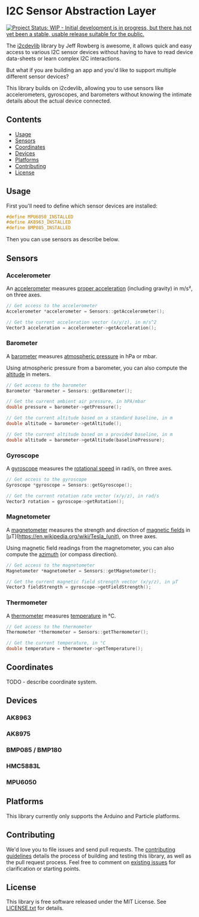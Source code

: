# I2C Sensor Abstraction Layer

[![Project Status: WIP - Initial development is in progress, but there has not yet been a stable, usable release suitable for the public.](http://www.repostatus.org/badges/latest/wip.svg)](http://www.repostatus.org/#wip)

The [i2cdevlib](https://github.com/jrowberg/i2cdevlib) library by Jeff Rowberg is awesome, it allows quick and easy access to various I2C sensor devices without having to have to read device data-sheets or learn complex I2C interactions.

But what if you are building an app and you'd like to support multiple different sensor devices?

This library builds on i2cdevlib, allowing you to use sensors like accelerometers, gyroscopes, and barometers without knowing the intimate details about the actual device connected.

## Contents

- [Usage](#usage)
- [Sensors](#sensors)
- [Coordinates](#coordinates)
- [Devices](#devices)
- [Platforms](#platforms)
- [Contributing](#contributing)
- [License](#license)


## Usage

First you'll need to define which sensor devices are installed:

```c++
#define MPU6050_INSTALLED
#define AK8963_INSTALLED
#define BMP085_INSTALLED
```

Then you can use sensors as describe below.


## Sensors

### Accelerometer

An [accelerometer](https://en.wikipedia.org/wiki/Accelerometer) measures [proper acceleration](https://en.wikipedia.org/wiki/Proper_acceleration) (including gravity) in m/s², on three axes.

```c++
// Get access to the accelerometer
Accelerometer *accelerometer = Sensors::getAccelerometer();

// Get the current acceleration vector (x/y/z), in m/s^2
Vector3 acceleration = accelerometer->getAcceleration();
```

### Barometer

A [barometer](https://en.wikipedia.org/wiki/Barometer) measures [atmospheric pressure](https://en.wikipedia.org/wiki/Atmospheric_pressure) in hPa or mbar.

Using atmospheric pressure from a barometer, you can also compute the [altitude](https://en.wikipedia.org/wiki/Altitude) in meters.

```c++
// Get access to the barometer
Barometer *barometer = Sensors::getBarometer();

// Get the current ambient air pressure, in hPA/mbar
double pressure = barometer->getPressure();

// Get the current altitude based on a standard baseline, in m
double altitude = barometer->getAltitude();

// Get the current altitude based on a provided baseline, in m
double altitude = barometer->getAltitude(baselinePressure);
```

### Gyroscope

A [gyroscope](https://en.wikipedia.org/wiki/Gyroscope) measures the [rotational speed](https://en.wikipedia.org/wiki/Rotational_speed) in rad/s, on three axes.

```c++
// Get access to the gyroscope
Gyroscope *gyroscope = Sensors::getGyroscope();

// Get the current rotation rate vector (x/y/z), in rad/s
Vector3 rotation = gyroscope->getRotation();
```

### Magnetometer

A [magnetometer](https://en.wikipedia.org/wiki/Magnetometer) measures the strength and direction of [magnetic fields](https://en.wikipedia.org/wiki/Magnetic_field) in [μT](https://en.wikipedia.org/wiki/Tesla_(unit), on three axes.

Using magnetic field readings from the magnetometer, you can also compute the [azimuth](https://en.wikipedia.org/wiki/Azimuth) (or compass direction).

```c++
// Get access to the magnetometer
Magnetometer *magnetometer = Sensors::getMagnetometer();

// Get the current magnetic field strength vector (x/y/z), in μT
Vector3 fieldStrength = gyroscope->getFieldStrength();
```

### Thermometer

A [thermometer](https://en.wikipedia.org/wiki/Thermometer) measures [temperature](https://en.wikipedia.org/wiki/Temperature) in °C.

```c++
// Get access to the thermometer
Thermometer *thermometer = Sensors::getThermometer();

// Get the current temperature, in °C
double temperature = thermometer->getTemperature();
```


## Coordinates

TODO - describe coordinate system.

## Devices

### AK8963
### AK8975
### BMP085 / BMP180
### HMC5883L
### MPU6050


## Platforms

This library currently only supports the Arduino and Particle platforms.


## Contributing

We'd love you to file issues and send pull requests. The [contributing guidelines](CONTRIBUTING.md) details the process of building and testing this library, as well as the pull request process. Feel free to comment on [existing issues](https://github.com/loopj/i2cdevlib-hal/issues) for clarification or starting points.


## License

This library is free software released under the MIT License. See [LICENSE.txt](LICENSE.txt) for details.
